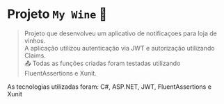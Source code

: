 # Projeto `My Wine` 🍷

>Projeto que desenvolveu um aplicativo de notificaçoes para loja de vinhos.<br>
>A aplicação utilizou autenticação via JWT e autorização utilizando Claims.<br>
>📤 Todas as funções criadas foram testadas utilizando FluentAssertions e Xunit. <br>

As tecnologias utilizadas foram: C#, ASP.NET, JWT, FluentAssertions e Xunit

